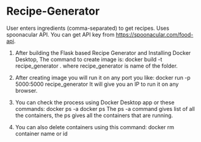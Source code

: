 # Recipe-Generator
User enters ingredients (comma-separated) to get recipes. Uses spoonacular API. You can get API key from https://spoonacular.com/food-api.

1. After building the Flask based Recipe Generator and Installing Docker Desktop, The command to create image is:
docker build -t recipe_generator .
where recipe_generator is name of the folder.

2. After creating image you will run it on any port you like:
docker run -p 5000:5000 recipe_generator
It will give you an IP to run it on any browser.

3. You can check the process using Docker Desktop app or these commands:
docker ps -a
docker ps
The ps -a command gives list of all the containers, the ps gives all the containers that are running.

4. You can also delete containers using this command:
docker rm container name or id


